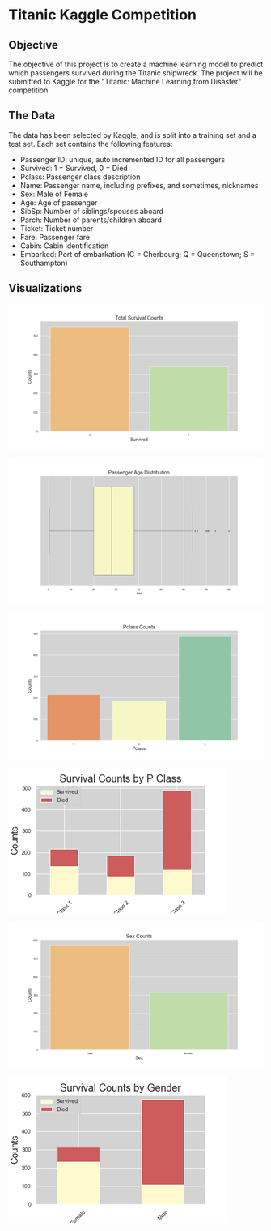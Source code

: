 # Titanic Kaggle Competition

## Objective

The objective of this project is to create a machine learning model to predict which passengers survived during the Titanic shipwreck. The project will be submitted to Kaggle for the "Titanic: Machine Learning from Disaster" competition. 

## The Data

The data has been selected by Kaggle, and is split into a training set and a test set. Each set contains the following features:

* Passenger ID: unique, auto incremented ID for all passengers
* Survived: 1 = Survived, 0 = Died
* Pclass: Passenger class description
* Name: Passenger name, including prefixes, and sometimes, nicknames
* Sex: Male of Female
* Age: Age of passenger
* SibSp: Number of siblings/spouses aboard
* Parch: Number of parents/children aboard
* Ticket: Ticket number
* Fare: Passenger fare
* Cabin: Cabin identification
* Embarked: Port of embarkation (C = Cherbourg; Q = Queenstown; S = Southampton)

## Visualizations

![](images/total_survival_counts.png)

![](images/age_dist.png)

![](images/total_pclass_counts.png)

![](images/surivals_by_pclass.png)

![](images/total_sex_counts.png)

![](images/surivals_by_gender.png)












